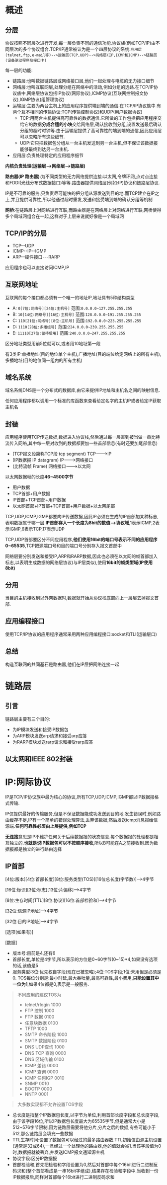 # 概述

## 分层
协议按照不同层次进行开发,每一层负责不同的通信功能.协议族(例如TCP/IP)由不同层次的多个协议组合.TCP/IP通常被认为是一个四层协议的系统:`应用层(telnet,ftp,e-mail等)-->运输层(TCP,UDP)-->网络层(IP,ICMP和ICMP)-->链路层(设备驱动程序及接口卡)`

每一层的功能:
- 链路层:也叫数据链路层或网络接口层,他们一起处理与电缆的无力接口细节
- 网络层:也叫互联网层,处理分组在网络中的活动,例如分组的选路.在TCP/IP协议族中,网络层协议包括IP协议(网际协议),ICMP协议(互联网控制报文协议),IGMP协议(组管理协议)
- 运输层:主要为两台主机上的应用程序提供端到端的通信.在TCP/IP协议族中.有两个互不相同的传输协议:TCP(传输控制协议)和UDP(用户数据协议)
    - TCP:用两台主机提供高可靠性的数据通信.它所做的工作包括把应用程序交给它的数据**分成合适的小块**交给网络层,确认接收到分组,设置发送最后确认分组的超时时钟等.由于运输层提供了高可靠性的端到端的通信,因此应用层可以忽略所有这些细节.
    - UDP:它只把数据包分组从一台主机发送到另一台主机,但不保证该数据报能够最终到达另一台主机.
- 应用层:负责处理特定的应用程序细节

**内核负责处理(运输层-->网络层-->链路层)**

**路由器(IP 路由器)**:为不同类型的无力网络提供连接:以太网,令牌环网,点对点连接和FDDI(光线分布式数据接口)等等.路由器提供网络层(例如:IP)协议和链路层协议.

IP是不可靠的服务,只负责尽可能快的把分组从源发送到目的地.而TCP建立在IP之上,并且提供可靠性,所以他通过超时重发,发送和接受端到端的确认分组等机制

**网桥**:在链路层上对网络进行互联,而路由器是在网络层上对网络进行互联,网桥使得多个局域网组合在一起,这样对于上层来说就好像是一个局域网

## TCP/IP的分层
- TCP--UDP
- ICMP--IP--IGMP
- ARP--硬件接口---RARP

应用程序也可以直接访问ICMP,IP

## 互联网地址

互联网的每个接口都必须有一个唯一的地址IP,地址具有5种结构类型

- A: `0[7位:网络号][24位:主机号]` 范围:`0.0.0.0~127.255.255.255`
- B: `10[14位:网络号][16位:主机号]` 范围:`128.0.0.0~191.255.255.255`
- C: `110[21位:网络号][8位:主机号]` 范围:`192.0.0.0~223.255.255.255`
- D: `1110[28位:多播组号]` 范围:`224.0.0.0~239.255.255.255`
- E: `11110[27位:留待后用]` 范围:`240.0.0.0~247.255.255.255`

区分地址类型用前5位就可以,或者用10地址第一段

有3类IP:单播地址(目的地位单个主机),广播地址(目的端位给定网络上的所有主机),多播地址(目的地位同一组内的所有主机)

## 域名系统
域名系统DNS是一个分布式的数据库,由它来提供IP地址和主机名之间的映射信息.

任何应用程序都以调用一个标准的库函数来查看给定名字的主机IP或者给定IP获取主机名

## 封装

应用程序使用TCP传送数据,数据进入协议栈,然后通过每一层直到被当做一串比特流传入网络,其中每一层对收到的数据都要加一些首部信息(有时还要加尾部信息)

- (TCP报文段简称TCP段 tcp segment) TCP--->IP
- (IP数据报 IP datagram) IP--->网络接口
- (比特流帧 Frame) 网络接口--->以太网

以太网数据帧的长度**46~4500字节**

- 用户数据
- TCP首部+用户数据
- IP首部+TCP首部+用户数据
- 以太网首部+IP首部+TCP首部+用户数据+以太网尾部

TCP,UDP,ICMP,IGMP都要向IP传送数据,因此IP必须在生成的IP首部加某种标志,表明数据属于哪一层.**IP首部存入一个长度为8bit的数值-->协议域**,1表示ICMP,2表示IGMP,6表示TCP,17表示UDP

TCP,UDP首部要区分不同应用程序,**他们使用16bit的端口号表示不同的应用程序0~65535**,TCP把源端口号和目的端口号分别存入报文首部中

网络层要分别发送和接受IP,ARP和RARP数据,因此也必须在以太网的帧首部加入标志,以表明生成数据的网络层协议(与IP层类似),使用**16bit的帧类型域(IP使用8bit)**

## 分用

当目的主机接收到以外网数据时,数据就开始从协议栈底部向上一层层去掉报文首部.

## 应用编程接口

使用TCP/IP协议的应用程序通常采用两种应用编程接口:socket和TLI(运输层口)

## 总结

构造互联网的共同基石是路由器,他们在IP层把网络连接一起




# 链路层

## 引言

链路层主要有三个目的:
- 为IP模块发送和接受IP数据包
- 为ARP模块发送arp请求和接受arp应答
- 为RARP模块发送rarp请求和接受rarp应答

## 以太网和IEEE 802封装


# IP:网际协议

IP是TCP/IP协议族中最为核心的协议,所有TCP,UDP,ICMP,IGMP都以IP数据报格式传输.

IP仅提供最好的传输服务,但是不保证数据能成功发送到目的地.发生错误时,例如路由缓存不足,IP有一个简单的错误处理算法,丢弃该数据,然后发送icmp消息报给信源端.**任何可靠性必须由上层提供,例如TCP**

**无连接**意思是IP不维护任何关于后续数据报的状态信息.每个数据报的处理都是相互独立的.**也就是说IP数据包可以不按顺序接收**,所以B可能在A之前接收到.因为数据报都是独立的进行路由选择

## IP首部

[4位:版本][4位:首部长度][8位:服务类型(TOS)][16位总长度(字节数)]-->4字节

[16位:标识][3位:标志][13位:片偏移]-->4字节

[8位:生存时间(TTL][8位:协议][16位:首部检验和]-->4字节

[32位:信源IP地址]-->4字节

[32位:目的IP地址]-->4字节

[选项(如果有)]

[数据]


- 版本号:目前是4,还有6
- 首部长度,单位是4字节,所以表示的方位是0~60字节(0~15)*4,如果没有选项的话,该值是5
- 服务类型:3位:优先权自字段(现在已被忽略);4位:TOS字段;1位:未用但是必须是0. TOS每位分别是:最小时延,最大吞吐量,最高可靠性,最小费用,**只能设置其中一位为1**,如果4位都是0,表示是一般服务.
> 不同应用的建议TOS为
> - telnet/rlogin 1000
> - FTP 控制 1000
> - FTP 数据 0100
> - 任意块数据 0100
> - TFTP 1000
> - SMTP 命令阶段 1000
> - SMTP 数据阶段 0100
> - DNS UDP查询 1000
> - DNS TCP 查询 0000
> - DNS 区域传输 0100
> - ICMP 差错 0000
> - ICMP 查询 0000
> - ICMP 任何IGP 0010
> - SNMP 0010
> - BOOTP 0000
> - NNTP 0001

> 大多数实现都不允许设置TOS字段

- 总长度是指整个IP数据包长度,以字节为单位,利用首部长度字段和总长度字段,由于该字段16位,所以IP数据包长度最大为65535字节,但是通常大小是512~576字节限制,因为链路层需要将他分片,分片之后的数据,有些可能小于512,那么链路层会填充一些数据
- TTL生存时间:设置了数据包可以经过的最多路由器数.TTL初始值由源主机设置(通常是32或64),一旦经过一个处理他的路由器,他的值就会减1.当该字段值为0时,数据报就被丢弃,并发送ICMP报文通知源主机
- 协议字段:区分IP数据报
- 首部检验和,首先把检验和字段设置为0,然后对首部中每个16bit进行二进制反码求和(整个首部看成是一串16bit字组成),结果存在检验和字段中.当收到一份IP数据报后,同样对首部每个16bit进行二进制反码求和
